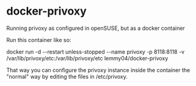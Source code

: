 # docker-privoxy
Running privoxy as configured in openSUSE, but as a docker container

Run this container like so:

docker run -d --restart unless-stopped --name privoxy -p 8118:8118 -v /var/lib/privoxy/etc:/var/lib/privoxy/etc lemmy04/docker-privoxy

That way you can configure the privoxy instance inside the container the "normal" way by editing the files in /etc/privoxy.


